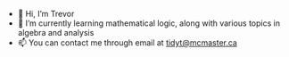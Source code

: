 - 👋 Hi, I’m Trevor
- 🌱 I’m currently learning mathematical logic, along with various topics in algebra and analysis 
- 📫 You can contact me through email at tidyt@mcmaster.ca

<!---
tre16vor/tre16vor is a ✨ special ✨ repository because its `README.md` (this file) appears on your GitHub profile.
You can click the Preview link to take a look at your changes.
--->
